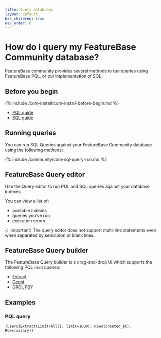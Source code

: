 ```yaml
---
title: Query databases
layout: default
has_children: true
nav_order: 6
---
```


# How do I query my FeatureBase Community database?

FeatureBase community provides several methods to run queries using FeatureBase PQL, or our implementation of SQL.

## Before you begin

{% include /com-install/com-install-before-begin.md %}
* [PQL guide](/docs/pql-guide/pql-home)
* [SQL guide](https://docs.featurebase.com/docs/sql-guidesql-guide-home)

## Running queries

You can run SQL Queries against your FeatureBase Community database using the following methods:

{% include /community/com-sql-query-run.md %}

## FeatureBase Query editor

Use the Query editor to run PQL and SQL queries against your database indexes.

You can view a list of:

* available indexes
* queries you've run
* execution errors

{: .important}
The query editor does not support multi-line statements even when separated by semicolon or blank lines.

## FeatureBase Query builder

The FeatureBase Query builder is a drag-and-drop UI which supports the following PQL `read` queries:

* [Extract](/docs/pql-guide/pql-read-extract)
* [Count](/docs/pql-guide/pql-read-count)
* [GROUPBY](/docs/pql-guide/pql-read-groupby)

## Examples

### PQL query

```
[users]Extract(Limit(All(), limit=1000), Rows(created_at), Rows(salary))
```
